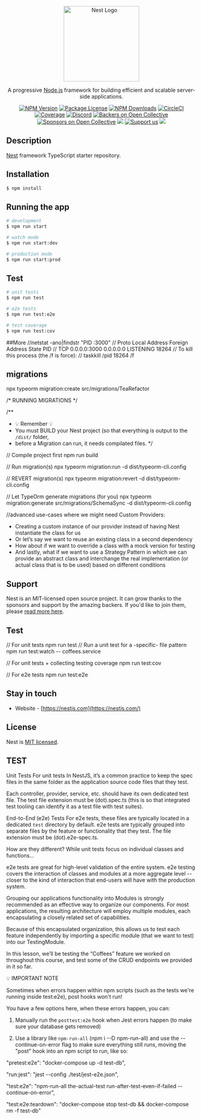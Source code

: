<p align="center">
  <a href="http://nestjs.com/" target="blank"><img src="https://nestjs.com/img/logo-small.svg" width="200" alt="Nest Logo" /></a>
</p>

[circleci-image]: https://img.shields.io/circleci/build/github/nestjs/nest/master?token=abc123def456
[circleci-url]: https://circleci.com/gh/nestjs/nest

  <p align="center">A progressive <a href="http://nodejs.org" target="_blank">Node.js</a> framework for building efficient and scalable server-side applications.</p>
    <p align="center">
<a href="https://www.npmjs.com/~nestjscore" target="_blank"><img src="https://img.shields.io/npm/v/@nestjs/core.svg" alt="NPM Version" /></a>
<a href="https://www.npmjs.com/~nestjscore" target="_blank"><img src="https://img.shields.io/npm/l/@nestjs/core.svg" alt="Package License" /></a>
<a href="https://www.npmjs.com/~nestjscore" target="_blank"><img src="https://img.shields.io/npm/dm/@nestjs/common.svg" alt="NPM Downloads" /></a>
<a href="https://circleci.com/gh/nestjs/nest" target="_blank"><img src="https://img.shields.io/circleci/build/github/nestjs/nest/master" alt="CircleCI" /></a>
<a href="https://coveralls.io/github/nestjs/nest?branch=master" target="_blank"><img src="https://coveralls.io/repos/github/nestjs/nest/badge.svg?branch=master#9" alt="Coverage" /></a>
<a href="https://discord.gg/G7Qnnhy" target="_blank"><img src="https://img.shields.io/badge/discord-online-brightgreen.svg" alt="Discord"/></a>
<a href="https://opencollective.com/nest#backer" target="_blank"><img src="https://opencollective.com/nest/backers/badge.svg" alt="Backers on Open Collective" /></a>
<a href="https://opencollective.com/nest#sponsor" target="_blank"><img src="https://opencollective.com/nest/sponsors/badge.svg" alt="Sponsors on Open Collective" /></a>
  <a href="https://paypal.me/kamilmysliwiec" target="_blank"><img src="https://img.shields.io/badge/Donate-PayPal-ff3f59.svg"/></a>
    <a href="https://opencollective.com/nest#sponsor"  target="_blank"><img src="https://img.shields.io/badge/Support%20us-Open%20Collective-41B883.svg" alt="Support us"></a>
  <a href="https://twitter.com/nestframework" target="_blank"><img src="https://img.shields.io/twitter/follow/nestframework.svg?style=social&label=Follow"></a>
</p>
  <!--[![Backers on Open Collective](https://opencollective.com/nest/backers/badge.svg)](https://opencollective.com/nest#backer)
  [![Sponsors on Open Collective](https://opencollective.com/nest/sponsors/badge.svg)](https://opencollective.com/nest#sponsor)-->

## Description

[Nest](https://github.com/nestjs/nest) framework TypeScript starter repository.

## Installation

```bash
$ npm install
```

## Running the app

```bash
# development
$ npm run start

# watch mode
$ npm run start:dev

# production mode
$ npm run start:prod
```

## Test

```bash
# unit tests
$ npm run test

# e2e tests
$ npm run test:e2e

# test coverage
$ npm run test:cov
```
##More
//netstat -ano|findstr "PID :3000" 
// Proto Local Address Foreign Address State PID 
// TCP 0.0.0.0:3000 0.0.0.0:0 LISTENING 18264
// To kill this process (the /f is force):
// taskkill /pid 18264 /f

## migrations
npx typeorm migration:create src/migrations/TeaRefactor

/* RUNNING MIGRATIONS */

/**
 * 💡 Remember 💡
 * You must BUILD your Nest project (so that everything is output to the `/dist/` folder,
 * before a Migration can run, it needs compilated files.
 */
 
// Compile project first 
npm run build

// Run migration(s) 
npx typeorm migration:run -d dist/typeorm-cli.config

// REVERT migration(s)
npx typeorm migration:revert -d dist/typeorm-cli.config

// Let TypeOrm generate migrations (for you)
npx typeorm migration:generate src/migrations/SchemaSync -d dist/typeorm-cli.config

//advanced use-cases where we might need Custom Providers:
* Creating a custom instance of our provider instead of having Nest instantiate the class for us
* Or let’s say we want to reuse an existing class in a second dependency
* How about if we want to override a class with a mock version for testing
* And lastly, what if we want to use a Strategy Pattern in which we can provide an abstract class and interchange the real implementation (or actual class that is to be used) based on different conditions

## Support

Nest is an MIT-licensed open source project. It can grow thanks to the sponsors and support by the amazing backers. If you'd like to join them, please [read more here](https://docs.nestjs.com/support).

## Test
// For unit tests
npm run test 
// Run a unit test for a -specific- file pattern
npm run test:watch -- coffees.service


// For unit tests + collecting testing coverage
npm run test:cov

// For e2e tests
npm run test:e2e

## Stay in touch
- Website - [https://nestjs.com](https://nestjs.com/)

## License

Nest is [MIT licensed](LICENSE).


## TEST
Unit Tests
For unit tests In NestJS, it’s a common practice to keep the spec files in the same folder as the application source code files that they test. 

Each controller, provider, service, etc. should have its own dedicated test file. The test file extension must be (dot).spec.ts (this is so that integrated test tooling can identify it as a test file with test suites).

End-to-End (e2e) Tests
For e2e tests, these files are typically located in a dedicated `test` directory by default. e2e tests are typically grouped into separate files by the feature or functionality that they test. The file extension must be (dot).e2e-spec.ts. 

How are they different?
While unit tests focus on individual classes and functions…

e2e tests are great for high-level validation of the entire system. e2e testing covers the interaction of classes and modules at a more aggregate level -- closer to the kind of interaction that end-users will have with the production system. 


Grouping our applications functionality into Modules is strongly recommended as an effective way to organize our components. For most applications, the resulting architecture will employ multiple modules, each encapsulating a closely related set of capabilities.

Because of this encapsulated organization, this allows us to test each feature independently by importing a specific module (that we want to test) into our TestingModule.

In this lesson, we’ll be testing the “Coffees” feature we worked on throughout this course, and test some of the CRUD endpoints we provided in it so far.

💡 IMPORTANT NOTE

Sometimes when errors happen within npm scripts (such as the tests we're running inside test:e2e), post hooks won't run! 

You have a few options here, when these errors happen, you can:

 1) Manually run the `posttest:e2e` hook when Jest errors happen (to make sure your database gets removed)

 2) Use a library like `npm-run-all` (npm i --D npm-run-all) and use the --continue-on-error flag to make sure everything still runs, moving the "post" hook into an npm script to run, like so:

"pretest:e2e": "docker-compose up -d test-db",

"run:jest": "jest --config ./test/jest-e2e.json",

"test:e2e": "npm-run-all the-actual-test run-after-test-even-if-failed --continue-on-error",

"test:e2e:teardown": "docker-compose stop test-db && docker-compose rm -f test-db"